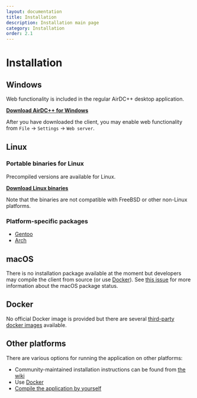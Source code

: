 ```yaml
---
layout: documentation
title: Installation
description: Installation main page
category: Installation
order: 2.1
---
```


# Installation

## Windows

Web functionality is included in the regular AirDC++ desktop application.

**[Download AirDC++ for Windows](https://github.com/airdcpp/airdcpp-windows/releases)**

After you have downloaded the client, you may enable web functionality from `File` -> `Settings` -> `Web server`.

## Linux

### Portable binaries for Linux

Precompiled versions are available for Linux.

**[Download Linux binaries](/docs/installation/linux-binaries.html)**

Note that the binaries are not compatible with FreeBSD or other non-Linux platforms.


### Platform-specific packages

- [Gentoo](https://packages.gentoo.org/packages/net-p2p/airdcpp-webclient)
- [Arch](https://aur.archlinux.org/packages/airdcpp-webclient/)

## macOS

There is no installation package available at the moment but developers may compile the client from source (or use [Docker](#docker)). See [this issue](https://github.com/airdcpp-web/airdcpp-webclient/issues/37) for more information about the macOS package status.

## Docker

No official Docker image is provided but there are several [third-party docker images](https://hub.docker.com/search/?isAutomated=0&isOfficial=0&page=1&pullCount=0&q=airdcpp-webclient&starCount=0) available.

## Other platforms

There are various options for running the application on other platforms:

- Community-maintained installation instructions can be found from [the wiki](https://github.com/airdcpp-web/airdcpp-webclient/wiki)
- Use [Docker](#docker)
- [Compile the application by yourself](/docs/compiling/compiling.html)

